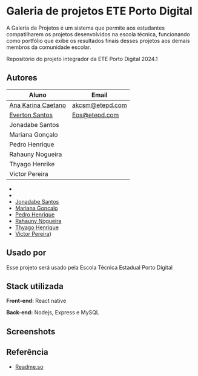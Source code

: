 
# Galeria de projetos ETE Porto Digital


A Galeria de Projetos é um sistema que permite aos estudantes compatilharem os projetos desenvolvidos na escola técnica, funcionando como portfólio que exibe os resultados finais desses projetos aos demais membros da comunidade escolar.

Repositório do projeto integrador da ETE Porto Digital 2024.1


## Autores

|Aluno                           | Email |
|---------------------------------------|--------------|
| [Ana Karina Caetano](https://github.com/AnaK-Caetano)| akcsm@etepd.com |
| [Everton Santos](https://github.com/everton-ods)  |Eos@etepd.com|
| Jonadabe Santos ||
| Mariana Gonçalo | |
| Pedro Henrique| |
|Rahauny Nogueira | |
| Thyago Henrike |  |
| Victor Pereira |  |


- 
- 
- [Jonadabe Santos](https://github.com/JonnadabeSantos)
- [Mariana Gonçalo](https://github.com/AnaK-Caetano)
- [Pedro Henrique](https://github.com/AnaK-Caetano)
- [Rahauny Nogueira](https://github.com/AnaK-Caetano)
- [Thyago Henrique](https://github.com/AnaK-Caetano)
- [Victor Pereira](https://github.com/victorPereira2))




## Usado por

Esse projeto será usado pela Escola Técnica Estadual Porto Digital


## Stack utilizada

**Front-end:** React native

**Back-end:** Nodejs, Express e MySQL


## Screenshots


## Referência

 - [Readme.so](https://readme.so/pt)
